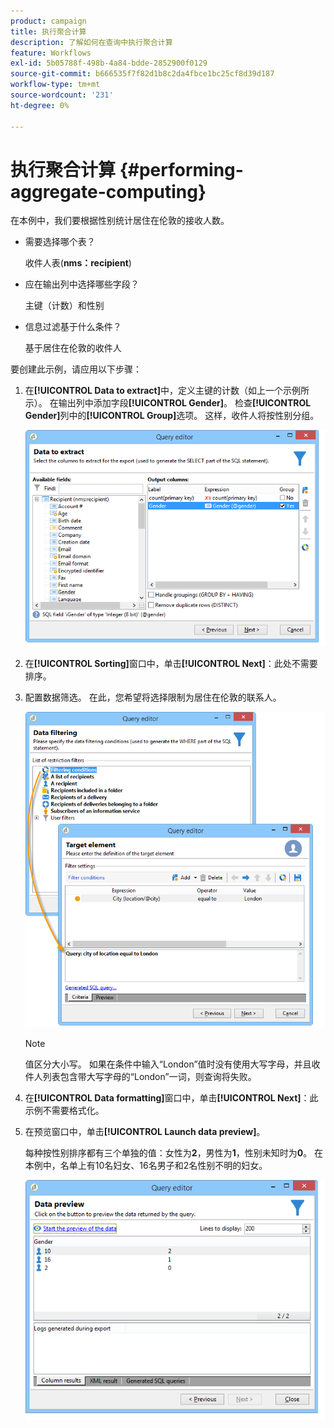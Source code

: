 ```yaml
---
product: campaign
title: 执行聚合计算
description: 了解如何在查询中执行聚合计算
feature: Workflows
exl-id: 5b05788f-498b-4a84-bdde-2852900f0129
source-git-commit: b666535f7f82d1b8c2da4fbce1bc25cf8d39d187
workflow-type: tm+mt
source-wordcount: '231'
ht-degree: 0%

---
```


# 执行聚合计算 {#performing-aggregate-computing}



在本例中，我们要根据性别统计居住在伦敦的接收人数。

* 需要选择哪个表？

  收件人表(**nms：recipient**)

* 应在输出列中选择哪些字段？

  主键（计数）和性别

* 信息过滤基于什么条件？

  基于居住在伦敦的收件人

要创建此示例，请应用以下步骤：

1. 在&#x200B;**[!UICONTROL Data to extract]**&#x200B;中，定义主键的计数（如上一个示例所示）。 在输出列中添加字段&#x200B;**[!UICONTROL Gender]**。 检查&#x200B;**[!UICONTROL Gender]**&#x200B;列中的&#x200B;**[!UICONTROL Group]**&#x200B;选项。 这样，收件人将按性别分组。

   ![](assets/query_editor_nveau_27.png)

1. 在&#x200B;**[!UICONTROL Sorting]**&#x200B;窗口中，单击&#x200B;**[!UICONTROL Next]**：此处不需要排序。
1. 配置数据筛选。 在此，您希望将选择限制为居住在伦敦的联系人。

   ![](assets/query_editor_22.png)

   >[!NOTE]
   >
   >值区分大小写。 如果在条件中输入“London”值时没有使用大写字母，并且收件人列表包含带大写字母的“London”一词，则查询将失败。

1. 在&#x200B;**[!UICONTROL Data formatting]**&#x200B;窗口中，单击&#x200B;**[!UICONTROL Next]**：此示例不需要格式化。
1. 在预览窗口中，单击&#x200B;**[!UICONTROL Launch data preview]**。

   每种按性别排序都有三个单独的值：女性为&#x200B;**2**，男性为&#x200B;**1**，性别未知时为&#x200B;**0**。 在本例中，名单上有10名妇女、16名男子和2名性别不明的妇女。

   ![](assets/query_editor_agregat_04.png)
